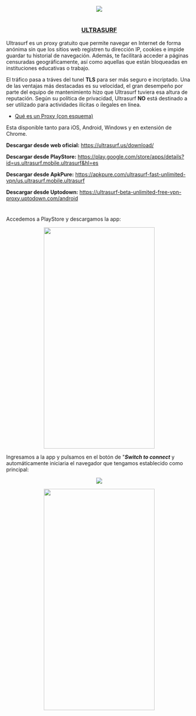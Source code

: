 <p align="center">
  <a href="https://github.com/DenverCoder1/readme-typing-svg"><img src="https://readme-typing-svg.herokuapp.com?font=Fira+Code&pause=1000&color=13F700&width=264&lines=Proxy+Ultrasurf"></a>
</p>

<h1 align="center"></h1>

<h3 align="center"><ins>ULTRASURF</ins></h3>

Ultrasurf es un proxy gratuito que permite navegar en Internet de forma anónima sin que los sitios web registren tu dirección IP, cookies e impide guardar tu historial de navegación. Además, te facilitará acceder a páginas censuradas geográficamente, así como aquellas que están bloqueadas en instituciones educativas o trabajo.

El tráfico pasa a tráves del tunel **TLS** para ser más seguro e incriptado. Una de las ventajas más destacadas es su velocidad, el gran desempeño por parte del equipo de mantenimiento hizo que Ultrasurf tuviera esa altura de reputación. Según su política de privacidad, Ultrasurf **NO** está destinado a ser utilizado para actividades ilícitas o ilegales en línea. 

- <a href="https://github.com/R3LI4NT/articulos/blob/main/Seguridad/Anonimato/GNU-Linux/proxychains_tor.md">Qué es un Proxy (con esquema)</a>

Esta disponible tanto para iOS, Android, Windows y en extensión de Chrome.

**Descargar desde web oficial:** https://ultrasurf.us/download/

**Descargar desde PlayStore:** https://play.google.com/store/apps/details?id=us.ultrasurf.mobile.ultrasurf&hl=es
   
**Descargar desde ApkPure:** https://apkpure.com/ultrasurf-fast-unlimited-vpn/us.ultrasurf.mobile.ultrasurf

**Descargar desde Uptodown:** https://ultrasurf-beta-unlimited-free-vpn-proxy.uptodown.com/android

<h1 align="center"></h1>

Accedemos a PlayStore y descargamos la app:


<p align="center">
  <img src="https://user-images.githubusercontent.com/75953873/185728070-2da7a413-447c-4d33-a981-eebcb4489c78.jpg" width="300" height="600">
</p>

Ingresamos a la app y pulsamos en el botón de "**_Switch to connect_** y automáticamente iniciaria el navegador que tengamos establecido como principal:

<p align="center">
  <img src="https://user-images.githubusercontent.com/75953873/185728199-89bea408-4cd7-4e64-9ca0-6b0b77e7a22b.png">
</p>

<p align="center">
  <img src="https://user-images.githubusercontent.com/75953873/185728206-7e72bcbb-a43b-472d-bdc6-6885af54cf4b.jpg" width="300" height="600">
</p>
